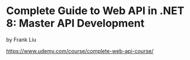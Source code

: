 # Complete Guide to Web API in .NET 8: Master API Development
by Frank Liu

https://www.udemy.com/course/complete-web-api-course/
